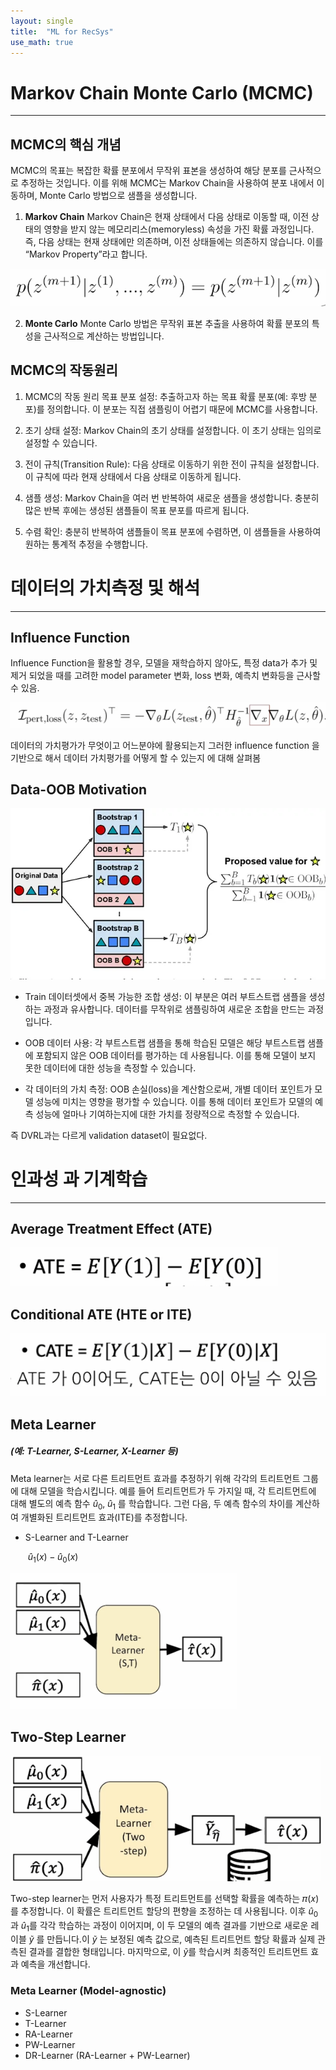 ```yaml
---
layout: single
title:  "ML for RecSys"
use_math: true
---
```


# Markov Chain Monte Carlo (MCMC)

------



## MCMC의 핵심 개념
MCMC의 목표는 복잡한 확률 분포에서 무작위 표본을 생성하여 해당 분포를 근사적으로 추정하는 것입니다. 이를 위해 MCMC는 Markov Chain을 사용하여 분포 내에서 이동하며, Monte Carlo 방법으로 샘플을 생성합니다.

1. **Markov Chain**
  Markov Chain은 현재 상태에서 다음 상태로 이동할 때, 이전 상태의 영향을 받지 않는 메모리리스(memoryless) 속성을 가진 확률 과정입니다.
  즉, 다음 상태는 현재 상태에만 의존하며, 이전 상태들에는 의존하지 않습니다. 이를 “Markov Property”라고 합니다.

  ![image](../images/2024-09-06-week_5/image.png)

2. **Monte Carlo**
  Monte Carlo 방법은 무작위 표본 추출을 사용하여 확률 분포의 특성을 근사적으로 계산하는 방법입니다.

## MCMC의 작동원리

1. MCMC의 작동 원리
목표 분포 설정: 추출하고자 하는 목표 확률 분포(예: 후방 분포)를 정의합니다. 이 분포는 직접 샘플링이 어렵기 때문에 MCMC를 사용합니다.

2. 초기 상태 설정: Markov Chain의 초기 상태를 설정합니다. 이 초기 상태는 임의로 설정할 수 있습니다.

3. 전이 규칙(Transition Rule): 다음 상태로 이동하기 위한 전이 규칙을 설정합니다. 이 규칙에 따라 현재 상태에서 다음 상태로 이동하게 됩니다.

4. 샘플 생성: Markov Chain을 여러 번 반복하여 새로운 샘플을 생성합니다. 충분히 많은 반복 후에는 생성된 샘플들이 목표 분포를 따르게 됩니다.

5. 수렴 확인: 충분히 반복하여 샘플들이 목표 분포에 수렴하면, 이 샘플들을 사용하여 원하는 통계적 추정을 수행합니다.





# 데이터의 가치측정 및 해석

------



## Influence Function

Influence Function을 활용할 경우, 모델을 재학습하지 않아도, 특정 data가 추가 및 제거 되었을 때를 고려한 model parameter 변화, loss 변화, 예측치 변화등을 근사할 수 있음.

![image1](../images/2024-09-06-week_5/image1.png)

데이터의 가치평가가 무엇이고 어느분야에 활용되는지 그러한 influence function 을 기반으로 해서 데이터 가치평가를 어떻게 할 수 있는지 에 대해 살펴봄



## Data-OOB Motivation

![3-Figure1-1](../images/2024-09-06-week_5/3-Figure1-1.png)

- Train 데이터셋에서 중복 가능한 조합 생성: 이 부분은 여러 부트스트랩 샘플을 생성하는 과정과 유사합니다. 데이터를 무작위로 샘플링하여 새로운 조합을 만드는 과정입니다.


- OOB 데이터 사용: 각 부트스트랩 샘플을 통해 학습된 모델은 해당 부트스트랩 샘플에 포함되지 않은 OOB 데이터를 평가하는 데 사용됩니다. 이를 통해 모델이 보지 못한 데이터에 대한 성능을 측정할 수 있습니다.


- 각 데이터의 가치 측정: OOB 손실(loss)을 계산함으로써, 개별 데이터 포인트가 모델 성능에 미치는 영향을 평가할 수 있습니다. 이를 통해 데이터 포인트가 모델의 예측 성능에 얼마나 기여하는지에 대한 가치를 정량적으로 측정할 수 있습니다.


즉 DVRL과는 다르게 validation dataset이 필요없다.



# 인과성 과 기계학습

------

## Average Treatment Effect (ATE)



![image2](../images/2024-09-06-week_5/image2.png)



## Conditional ATE (HTE or ITE) 



![image3](../images/2024-09-06-week_5/image3.png)



## Meta Learner

#####  (예: T-Learner, S-Learner, X-Learner 등)

Meta learner는 서로 다른 트리트먼트 효과를 추정하기 위해 각각의 트리트먼트 그룹에 대해 모델을 학습시킵니다.
예를 들어 트리트먼트가 두 가지일 때, 각 트리트먼트에 대해 별도의 예측 함수 $\hat{u}_0,\; \hat{u}_1$
 를 학습합니다.
그런 다음, 두 예측 함수의 차이를 계산하여 개별화된 트리트먼트 효과(ITE)를 추정합니다.

- S-Learner and T-Learner

  ​	$\hat{u}_1(x) - \hat{u}_0(x)$

![123](../images/2024-09-06-week_5/123.png)



## Two-Step Learner



<img src="../images/2024-09-06-week_5/제목 없음2.png" alt="제목 없음2" style="zoom: 80%;" />

Two-step learner는 먼저 사용자가 특정 트리트먼트를 선택할 확률을 예측하는 
𝜋(𝑥)를 추정합니다. 이 확률은 트리트먼트 할당의 편향을 조정하는 데 사용됩니다.
이후 $\hat{u}_0$과 $\hat{u}_1$를 각각 학습하는 과정이 이어지며, 이 두 모델의 예측 결과를 기반으로 새로운 레이블 $\tilde{y}$ 를 만듭니다.이 $\tilde{y}$ 는 보정된 예측 값으로, 예측된 트리트먼트 할당 확률과 실제 관측된 결과를 결합한 형태입니다.
마지막으로, 이 $\tilde{y}$를 학습시켜 최종적인 트리트먼트 효과 예측을 개선합니다.



### Meta Learner (Model-agnostic)

- S-Learner
- T-Learner
- RA-Learner
- PW-Learner
- DR-Learner (RA-Learner + PW-Learner)
